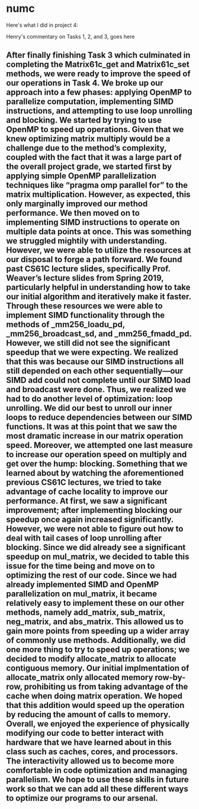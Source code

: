 # numc

Here's what I did in project 4:

Henry's commentary on Tasks 1, 2, and 3, goes here


After finally finishing Task 3 which culminated in completing the Matrix61c_get and Matrix61c_set methods, we were ready to improve the speed of our operations in Task 4. We broke up our approach into a few phases: applying OpenMP to parallelize computation, implementing SIMD instructions, and attempting to use loop unrolling and blocking. 
We started by trying to use OpenMP to speed up operations. Given that we knew optimizing matrix multiply would be a challenge due to the method’s complexity, coupled with the fact that it was a large part of the overall project grade, we started first by applying simple OpenMP parallelization techniques like “pragma omp parallel for” to the matrix multiplication. However, as expected, this only marginally improved our method performance. We then moved on to implementing SIMD instructions to operate on multiple data points at once. This was something we struggled mightily with understanding. However, we were able to utilize the resources at our disposal to forge a path forward. We found past CS61C lecture slides, specifically Prof. Weaver’s lecture slides from Spring 2019, particularly helpful in understanding how to take our initial algorithm and iteratively make it faster. Through these resources we were able to implement SIMD functionality through the methods of _mm256_loadu_pd, _mm256_broadcast_sd, and _mm256_fmadd_pd. However, we still did not see the significant speedup that we were expecting. We realized that this was because our SIMD instructions all still depended on each other sequentially—our SIMD add could not complete until our SIMD load and broadcast were done. Thus, we realized we had to do another level of optimization: loop unrolling. We did our best to unroll our inner loops to reduce dependencies between our SIMD functions. It was at this point that we saw the most dramatic increase in our matrix operation speed. Moreover, we attempted one last measure to increase our operation speed on multiply and get over the hump: blocking. Something that we learned about by watching the aforementioned previous CS61C lectures, we tried to take advantage of cache locality to improve our performance. At first, we saw a significant improvement; after implementing blocking our speedup once again increased significantly. However, we were not able to figure out how to deal with tail cases of loop unrolling after blocking. Since we did already see a significant speedup on mul_matrix, we decided to table this issue for the time being and move on to optimizing the rest of our code. 
Since we had already implemented SIMD and OpenMP parallelization on mul_matrix, it became relatively easy to implement these on our other methods, namely add_matrix, sub_matrix, neg_matrix, and abs_matrix. This allowed us to gain more points from speeding up a wider array of commonly use methods. Additionally, we did one more thing to try to speed up operations; we decided to modify allocate_matrix to allocate contiguous memory. Our initial implmentation of allocate_matrix only allocated memory row-by-row, prohibiting us from taking advantage of the cache when doing matrix operation. We hoped that this addition would speed up the operation by reducing the amount of calls to memory.
Overall, we enjoyed the experience of physically modifying our code to better interact with hardware that we have learned about in this class such as caches, cores, and processors. The interactivity allowed us to become more comfortable in code optimization and managing parallelism. We hope to use these skills in future work so that we can add all these different ways to optimize our programs to our arsenal.
-